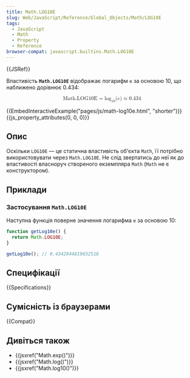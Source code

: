 ```yaml
---
title: Math.LOG10E
slug: Web/JavaScript/Reference/Global_Objects/Math/LOG10E
tags:
  - JavaScript
  - Math
  - Property
  - Reference
browser-compat: javascript.builtins.Math.LOG10E
---
```

{{JSRef}}

Властивість **`Math.LOG10E`** відображає логарифм `e` за основою 10, що наближено дорівнює 0.434:

<math display="block"><semantics><mrow><mstyle mathvariant="monospace"><mi>Math.LOG10E</mi></mstyle><mo>=</mo><msub><mo lspace="0em" rspace="0em">log</mo><mn>10</mn></msub><mo stretchy="false">(</mo><mi>e</mi><mo stretchy="false">)</mo><mo>≈</mo><mn>0.434</mn></mrow><annotation encoding="TeX">\mathtt{\mi{Math.LOG10E}} = \log_{10}(e) \approx 0.434</annotation></semantics></math>

{{EmbedInteractiveExample("pages/js/math-log10e.html", "shorter")}}{{js_property_attributes(0, 0, 0)}}

## Опис

Оскільки `LOG10E` — це статична властивість об'єкта `Math`, її потрібно використовувати через `Math.LOG10E`. Не слід звертатись до неї як до властивості власноруч створеного екземпляра `Math` (`Math` не є конструктором).

## Приклади

### Застосування `Math.LOG10E`

Наступна функція поверне значення логарифма `e` за основою 10:

```js
function getLog10e() {
  return Math.LOG10E;
}

getLog10e(); // 0.4342944819032518
```

## Специфікації

{{Specifications}}

## Сумісність із браузерами

{{Compat}}

## Дивіться також

- {{jsxref("Math.exp()")}}
- {{jsxref("Math.log()")}}
- {{jsxref("Math.log10()")}}
